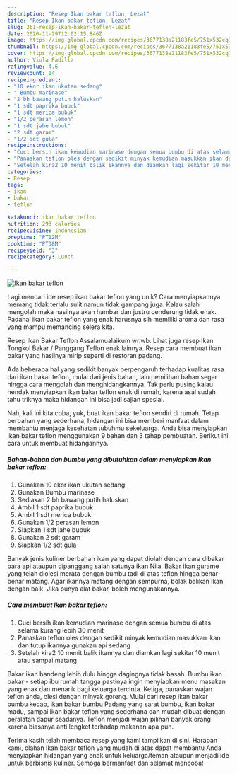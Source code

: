 ```yaml
---
description: "Resep Ikan bakar teflon, Lezat"
title: "Resep Ikan bakar teflon, Lezat"
slug: 361-resep-ikan-bakar-teflon-lezat
date: 2020-11-29T12:02:15.846Z
image: https://img-global.cpcdn.com/recipes/3677138a21183fe5/751x532cq70/ikan-bakar-teflon-foto-resep-utama.jpg
thumbnail: https://img-global.cpcdn.com/recipes/3677138a21183fe5/751x532cq70/ikan-bakar-teflon-foto-resep-utama.jpg
cover: https://img-global.cpcdn.com/recipes/3677138a21183fe5/751x532cq70/ikan-bakar-teflon-foto-resep-utama.jpg
author: Viola Padilla
ratingvalue: 4.6
reviewcount: 14
recipeingredient:
- "10 ekor ikan ukutan sedang"
- " Bumbu marinase"
- "2 bh bawang putih haluskan"
- "1 sdt paprika bubuk"
- "1 sdt merica bubuk"
- "1/2 perasan lemon"
- "1 sdt jahe bubuk"
- "2 sdt garam"
- "1/2 sdt gula"
recipeinstructions:
- "Cuci bersih ikan kemudian marinase dengan semua bumbu di atas selama kurang lebih 30 menit"
- "Panaskan teflon oles dengan sedikit minyak kemudian masukkan ikan dan tutup ikannya gunakan api sedang"
- "Setelah kira2 10 menit balik ikannya dan diamkan lagi sekitar 10 menit atau sampai matang"
categories:
- Resep
tags:
- ikan
- bakar
- teflon

katakunci: ikan bakar teflon 
nutrition: 293 calories
recipecuisine: Indonesian
preptime: "PT12M"
cooktime: "PT38M"
recipeyield: "3"
recipecategory: Lunch

---
```



![Ikan bakar teflon](https://img-global.cpcdn.com/recipes/3677138a21183fe5/751x532cq70/ikan-bakar-teflon-foto-resep-utama.jpg)

Lagi mencari ide resep ikan bakar teflon yang unik? Cara menyiapkannya memang tidak terlalu sulit namun tidak gampang juga. Kalau salah mengolah maka hasilnya akan hambar dan justru cenderung tidak enak. Padahal ikan bakar teflon yang enak harusnya sih memiliki aroma dan rasa yang mampu memancing selera kita.

Resep Ikan Bakar Teflon Assalamualaikum wr.wb. Lihat juga resep Ikan Tongkol Bakar / Panggang Teflon enak lainnya. Resep cara membuat ikan bakar yang hasilnya mirip seperti di restoran padang.

Ada beberapa hal yang sedikit banyak berpengaruh terhadap kualitas rasa dari ikan bakar teflon, mulai dari jenis bahan, lalu pemilihan bahan segar hingga cara mengolah dan menghidangkannya. Tak perlu pusing kalau hendak menyiapkan ikan bakar teflon enak di rumah, karena asal sudah tahu triknya maka hidangan ini bisa jadi sajian spesial.


Nah, kali ini kita coba, yuk, buat ikan bakar teflon sendiri di rumah. Tetap berbahan yang sederhana, hidangan ini bisa memberi manfaat dalam membantu menjaga kesehatan tubuhmu sekeluarga. Anda bisa menyiapkan Ikan bakar teflon menggunakan 9 bahan dan 3 tahap pembuatan. Berikut ini cara untuk membuat hidangannya.

<!--inarticleads1-->

##### Bahan-bahan dan bumbu yang dibutuhkan dalam menyiapkan Ikan bakar teflon:

1. Gunakan 10 ekor ikan ukutan sedang
1. Gunakan  Bumbu marinase
1. Sediakan 2 bh bawang putih haluskan
1. Ambil 1 sdt paprika bubuk
1. Ambil 1 sdt merica bubuk
1. Gunakan 1/2 perasan lemon
1. Siapkan 1 sdt jahe bubuk
1. Gunakan 2 sdt garam
1. Siapkan 1/2 sdt gula


Banyak jenis kuliner berbahan ikan yang dapat diolah dengan cara dibakar bara api ataupun dipanggang salah satunya ikan Nila. Bakar ikan gurame yang telah diolesi merata dengan bumbu tadi di atas teflon hingga benar-benar matang. Agar ikannya matang dengan sempurna, bolak balikan ikan dengan baik. Jika punya alat bakar, boleh mengunakannya. 

<!--inarticleads2-->

##### Cara membuat Ikan bakar teflon:

1. Cuci bersih ikan kemudian marinase dengan semua bumbu di atas selama kurang lebih 30 menit
1. Panaskan teflon oles dengan sedikit minyak kemudian masukkan ikan dan tutup ikannya gunakan api sedang
1. Setelah kira2 10 menit balik ikannya dan diamkan lagi sekitar 10 menit atau sampai matang


Bakar ikan bandeng lebih dulu hingga dagingnya tidak basah. Bumbu ikan bakar - setiap ibu rumah tangga pastinya ingin menyiapkan menu masakan yang enak dan menarik bagi keluarga tercinta. Ketiga, panaskan wajan teflon anda, olesi dengan minyak goreng. Mulai dari resep ikan bakar bumbu kecap, ikan bakar bumbu Padang yang sarat bumbu, ikan bakar madu, sampai ikan bakar teflon yang sederhana dan mudah dibuat dengan peralatan dapur seadanya. Teflon menjadi wajan pilihan banyak orang karena biasanya anti lengket terhadap makanan apa pun. 

Terima kasih telah membaca resep yang kami tampilkan di sini. Harapan kami, olahan Ikan bakar teflon yang mudah di atas dapat membantu Anda menyiapkan hidangan yang enak untuk keluarga/teman ataupun menjadi ide untuk berbisnis kuliner. Semoga bermanfaat dan selamat mencoba!
